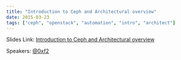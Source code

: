 ```yaml
---
title: "Introduction to Ceph and Architectural overview"
date: 2015-03-23
tags: ["ceph", "openstack", "automation", "intro", "architect"]
---
```


Slides Link: [Introduction to Ceph and Architectural overview](https://f2.svbtle.com/greetings-from-guadalajara-or-was-it-vancouver)

Speakers:
[@0xf2](https://twitter.com/0xf2)